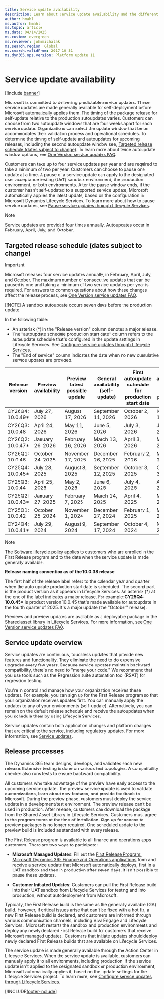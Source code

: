 ```yaml
---
title: Service update availability
description: Learn about service update availability and the different release options, including an overview on targeted release schedules.
author: hmahl
ms.author: hmahl
ms.topic: article
ms.date: 04/14/2025
ms.custom: evergreen
ms.reviewer: johnmichalak
ms.search.region: Global
ms.search.validFrom: 2017-10-31
ms.dyn365.ops.version: Platform update 11
---
```


# Service update availability

[!include [banner](../includes/banner.md)]

Microsoft is committed to delivering predictable service updates. These service updates are made generally available for self-deployment before Microsoft automatically applies them. The timing of the package release for self-update relative to the production autoupdates varies. Customers can choose from two autoupdate windows that are four weeks apart for each service update. Organizations can select the update window that better accommodates their validation process and operational schedules. To determine the timing of self-update and autoupdates for upcoming releases, including the second autoupdate window see, [Targeted release schedule (dates subject to change)](#targeted-release-schedule-dates-subject-to-change). To learn more about twice autoupdate window options, see [One Version service updates FAQ](../../dev-itpro/get-started/one-version.md).

Customers can take up to four service updates per year and are required to take a minimum of two per year. Customers can choose to pause one update at a time. A pause of a service update can apply to the designated user acceptance testing (UAT) sandbox environment, the production environment, or both environments. After the pause window ends, if the customer hasn't self-updated to a supported service update, Microsoft automatically applies the latest update, based on the configuration in Microsoft Dynamics Lifecycle Services. To learn more about how to pause service updates, see [Pause service updates through Lifecycle Services](../../dev-itpro/lifecycle-services/pause-service-updates.md).

> [!NOTE]
> Service updates are provided four times annually. Autoupdates occur in February, April, July, and October.

## Targeted release schedule (dates subject to change)

> [!IMPORTANT]
> Microsoft releases four service updates annually, in February, April, July, and October. The maximum number of consecutive updates that can be paused is one and taking a minimum of two service updates per year is required. For answers to common questions about how these changes affect the release process, see [One Version service updates FAQ](one-version.md).
>
> [!NOTE]
> A sandbox autoupdate occurs seven days before the production update.

In the following table:

- An asterisk (\*) in the "Release version" column denotes a major release.
- The "autoupdate schedule production start date" column refers to the autoupdate schedule that's configured in the update settings in Lifecycle Services. See [Configure service updates through Lifecycle Services](../../dev-itpro/lifecycle-services/configure-service-updates.md).
- The "End of service" column indicates the date when no new cumulative service updates are provided.

| Release version | Preview availability | Preview latest possible update| General availability (self-update) | First autoupdate schedule for production start date | Second autoupdate schedule for production start date |End of service |
|---|---|---|---|---|---|---|
| CY26Q4: 10.0.49\* | July 27, 2026 | August 17, 2026 | September 11, 2026 | October 2, 2026 |  November 1, 2026 |May 21, 2027 |
| CY26Q3: 10.0.48 | April 24, 2026 | May 11, 2026 | June 5, 2026 | July 3, 2026 | July 31, 2026 | February 16, 2027 |
| CY26Q2: 10.0.47\* | January 26, 2026 | February 16, 2026 | March 13, 2026 | April 3, 2026 | May 1, 2026 |November 20, 2026 |
| CY26Q1: 10.0.46 | October 24, 2025 | November 17, 2025 | December 26, 2025 | February 2, 2026 | March 1, 2026 |August 21, 2026 |
| CY25Q4: 10.0.45\* | July 28, 2025 | August 8, 2025 | September 12, 2025 | October 3, 2025 |  October 31, 2025 |May 22, 2026 |
| CY25Q3: 10.0.44 | April 25, 2025 | May 2, 2025 | June 6, 2025 | July 4, 2025 | August 1, 2025 | February 17, 2026 |
| CY25Q2: 10.0.43\* | January 27, 2025 | February 7, 2025 | March 14, 2025 | April 4, 2025 | May 2, 2025 |November 21, 2025 |
| CY25Q1: 10.0.42 | October 25, 2024 | November 1, 2024 | December 27, 2024 | February 1, 2025 | March 7, 2025 |August 22, 2025 |
| CY24Q4: 10.0.41\* | July 29, 2024 | August 9, 2024 | September 17, 2024 | October 4, 2024 | Nov 1, 2024 | May 23, 2025 |
 
> [!NOTE]
> The [Software lifecycle policy](../../dev-itpro/migration-upgrade/versions-update-policy.md) applies to customers who are enrolled in the First Release program and to the date when the service update is made generally available.
>
> **Release naming convention as of the 10.0.38 release**
>
> The first half of the release label refers to the calendar year and quarter when the auto update production start date is scheduled. The second part is the product version as it appears in Lifecycle Services. An asterisk (\*) at the end of the label indicates a major release. For example: **CY25Q4: 10.0.45\*** is product version 10.0.45 that's made available for autoupdate in the fourth quarter of 2025. It's a major update (the "October" release).
> 
> Previews and preview updates are available as a deployable package in the Shared asset library in Lifecycle Services. For more information, see [One Version service updates FAQ](one-version.md).

## Service update overview

Service updates are continuous, touchless updates that provide new features and functionality. They eliminate the need to do expensive upgrades every few years. Because service updates maintain backward compatibility, there's no need to "merge your code." We recommend that you use tools such as the Regression suite automation tool (RSAT) for regression testing.

You're in control and manage how your organization receives these updates. For example, you can sign up for the First Release program so that your organization receives updates first. You can manually apply the updates to any of your environments (self-update). Alternatively, you can remain on the default release schedule and receive the autoupdates when you schedule them by using Lifecycle Services.

Service updates contain both application changes and platform changes that are critical to the service, including regulatory updates. For more information, see [Service updates](one-version.md#service-updates).

## Release processes

The Dynamics 365 team designs, develops, and validates each new release. Extensive testing is done on various test topologies. A compatibility checker also runs tests to ensure backward compatibility. 

All customers who take advantage of the preview have early access to the upcoming service update. The preview service update is used to validate customizations, learn about new features, and provide feedback to Microsoft. During the preview phase, customers must deploy the service update in a development/test environment. The preview release can't be used in production. After release, customers can download the package from the Shared Asset Library in Lifecycle Services. Customers must agree to the program terms at the time of installation. Sign up for access to preview packages is no longer required. One scheduled update to the preview build is included as standard with every release.

The First Release program is available to all finance and operations apps customers. There are two ways to participate:  

- **Microsoft Managed Update**s: Fill out the [First Release Program: Microsoft Dynamics 365 Finance and Operations applications](https://aka.ms/FirstReleaseFnO) form and receive a service update that Microsoft automatically deploys, first in a UAT sandbox and then in production after seven days. It isn't possible to pause these updates.  

- **Customer Initiated Updates**: Customers can pull the First Release build into their UAT sandbox from Lifecycle Services for testing and into production, without autodeployment from Microsoft.  

Typically, the First Release build is the same as the generally available (GA) build. However, if critical issues arise that can't be fixed with a hot fix, a new First Release build is declared, and customers are informed through various communication channels, including Viva Engage and Lifecycle Services.  Microsoft restarts the sandbox and production environments and deploy any newly declared First Release build for customers that receive Microsoft managed updates.  Customers that initiate updates should deploy newly declared First Release builds that are available on Lifecycle Services.  

The service update is made generally available through the Action Center in Lifecycle Services. When the service update is available, customers can manually apply it to all environments, including production. If the service update isn't applied to the designated sandbox or production environment, Microsoft automatically applies it, based on the update settings for the Lifecycle Services project. To learn more, see [Configure service updates through Lifecycle Services](../../dev-itpro/lifecycle-services/configure-service-updates.md).

[!INCLUDE[footer-include](../../../includes/footer-banner.md)]
